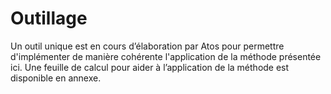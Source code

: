 #  Outillage
Un outil unique est en cours d’élaboration par Atos pour permettre d'implémenter de manière cohérente l'application de la méthode présentée ici.
Une feuille de calcul pour aider à l’application de la méthode est disponible en annexe.
